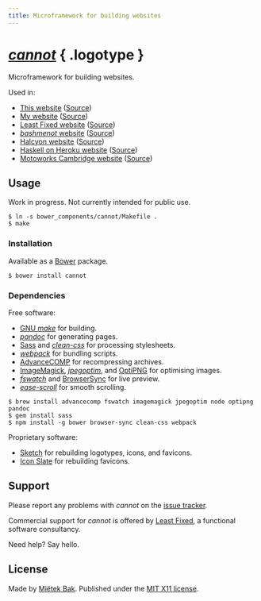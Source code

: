 ```yaml
---
title: Microframework for building websites
---
```

<script>
addEventListener('load', function () {
  document.getElementById('hello').href = cannot.rot13('znvygb:uryyb@yrnfgsvkrq.pbz');
});
</script>


[_cannot_](http://mietek.github.io/cannot/) { .logotype }
===========================================

Microframework for building websites.

Used in:

- [This website](http://mietek.github.io/cannot/) ([Source](https://github.com/mietek/cannot/))
- [My website](http://mietek.github.io/) ([Source](https://github.com/mietek/mietek-website/))
- [Least Fixed website](http://mietek.github.io/least-fixed-website/) ([Source](https://github.com/mietek/least-fixed-website/))
- [_bashmenot_ website](http://mietek.github.io/bashmenot-website/) ([Source](https://github.com/mietek/bashmenot-website/))
- [Halcyon website](http://mietek.github.io/halcyon-website/) ([Source](https://github.com/mietek/halcyon-website/))
- [Haskell on Heroku website](http://mietek.github.io/haskell-on-heroku-website/) ([Source](https://github.com/mietek/haskell-on-heroku-website/))
- [Motoworks Cambridge website](http://mietek.github.io/motoworks-website/) ([Source](https://github.com/mietek/motoworks-website/))


Usage
-----

Work in progress.  Not currently intended for public use.

```
$ ln -s bower_components/cannot/Makefile .
$ make
```


### Installation

Available as a [Bower](http://bower.io/) package.

```
$ bower install cannot
```


### Dependencies

Free software:

- [GNU _make_](http://gnu.org/software/make/) for building.
- [_pandoc_](http://johnmacfarlane.net/pandoc/) for generating pages.
- [Sass](http://sass-lang.com/) and [_clean-css_](https://github.com/jakubpawlowicz/clean-css/) for processing stylesheets.
- [_webpack_](http://webpack.github.io/) for bundling scripts.
- [AdvanceCOMP](http://advancemame.sourceforge.net/comp-readme.html) for recompressing archives.
- [ImageMagick](http://www.imagemagick.org/), [_jpegoptim_](https://github.com/tjko/jpegoptim/), and [OptiPNG](http://optipng.sourceforge.net/) for optimising images.
- [_fswatch_](https://github.com/emcrisostomo/fswatch/) and [BrowserSync](http://www.browsersync.io/) for live preview.
- [_ease-scroll_](https://github.com/mietek/ease-scroll/) for smooth scrolling.

```
$ brew install advancecomp fswatch imagemagick jpegoptim node optipng pandoc
$ gem install sass
$ npm install -g bower browser-sync clean-css webpack
```

Proprietary software:

- [Sketch](http://bohemiancoding.com/sketch/) for rebuilding logotypes, icons, and favicons.
- [Icon Slate](http://www.kodlian.com/apps/icon-slate/) for rebuilding favicons.


Support
-------

Please report any problems with _cannot_ on the [issue tracker](https://github.com/mietek/cannot/issues/).

Commercial support for _cannot_ is offered by [Least Fixed](http://leastfixed.com/), a functional software consultancy.

Need help?  Say <a id="hello">hello</a>.


License
-------

Made by [Miëtek Bak](http://mietek.io/).  Published under the [MIT X11 license](http://mietek.github.io/cannot/license/).
